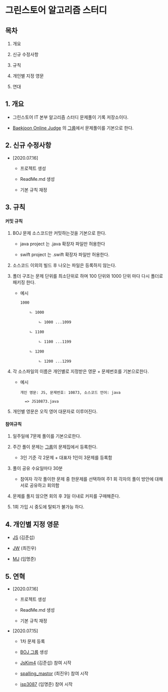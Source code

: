 <H1> 그린스토어 알고리즘 스터디 </H1>

<H2>목차</H2>

1. 개요

2. 신규 수정사항

3. 규칙

4. 개인별 지정 영문

5. 연대




<H2>1. 개요</H2>

* 그린스토어 IT 본부 알고리즘 스터디 문제풀이 기록 저장소이다.

* [Baekjoon Online Judge](https://www.acmicpc.net) 의 [그룹](https://www.acmicpc.net/group/8510)에서 문제풀이를 기본으로 한다.


<H2>2. 신규 수정사항</H2>

* [2020.07.16]

    * 프로젝트 생성

    * ReadMe.md 생성

    * 기본 규칙 재정


<H2>3. 규칙</H2>


<H4>커밋 규칙</H4>

1. BOJ 문제 소스코드만 커밋하는것을 기본으로 한다.

    * java project 는 .java 확장자 파일만 허용한다

    * swift project 는 .swift 확장자 파일만 허용한다.

2. 소스코드 이외의 빌드 후 나오는 파일은 등록하지 않는다.

3. 폴더 구조는 문제 단위를 최소단위로 하며 100 단위와 1000 단위 마다 다시 폴더로 패키징 한다.

    * 예시    

          1000

              ㄴ 1000

                  ㄴ 1000 ...1099

              ㄴ 1100

                  ㄴ 1100 ...1199

              ㄴ 1200

                  ㄴ 1200 ...1299

4. 각 소스파일의 이름은 개인별로 지정받은 영문 + 문제번호를 기본으로한다.

    * 예시

          개인 영문: JS, 문제번호: 10873, 소스코드 언어: java

            => JS10873.java

5. 개인별 영문은 오직 영어 대문자로 이루어진다.


<H4> 참여규칙 </H4>

1. 일주일에 7문제 풀이를 기본으로한다.

2. 주간 풀이 문제는 [그룹](https://www.acmicpc.net/group/8510)의 문제집에서 등록한다.

    * 3인 기준 각 2문제 + 대표자 1인이 3문제를 등록함


3. 풀이 공유 수요일마다 30분

    * 참여자 각각 풀이한 문제 중 한문제를 선택하여 주1 회 각자의 풀이 방안에 대해 서로 공유하고 회의함


4. 문제를 풀지 않으면 회의 후 3일 이내로 커피를 구매해준다.

5. 1회 가입 시 중도에 탈퇴가 불가능 하다.


<H2>4. 개인별 지정 영문</H2>

  * [JS](https://www.acmicpc.net/user/jskim4) (김준섭)

  * [JW](https://www.acmicpc.net/user/spalling_mastor) (최진우)

  * [MJ](https://www.acmicpc.net/user/isp3087) (임명준)


<H2>5. 연혁</H2>


* [2020.07.16]

    * 프로젝트 생성

    * ReadMe.md 생성

    * 기본 규칙 재정


* [2020.07.15]

  * 1차 문제 등록

  * [BOJ 그룹](https://www.acmicpc.net/group/8510) 생성

  * [JsKim4](https://www.acmicpc.net/user/jskim4) (김준섭) 참여 시작

  * [spalling_mastor](https://www.acmicpc.net/user/spalling_mastor) (최진우) 참여 시작

  * [isp3087](https://www.acmicpc.net/user/isp3087) (임명준) 참여 시작
